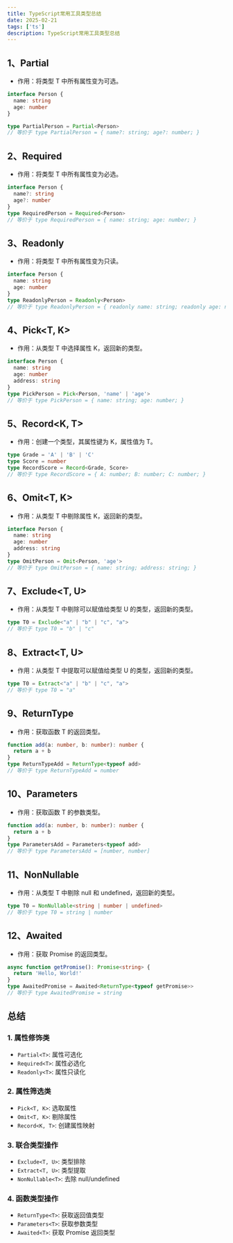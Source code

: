```yaml
---
title: TypeScript常用工具类型总结
date: 2025-02-21
tags: ['ts']
description: TypeScript常用工具类型总结
---
```


## 1、Partial<T>
- 作用：将类型 T 中所有属性变为可选。
```typescript
interface Person {
  name: string
  age: number
}

type PartialPerson = Partial<Person>
// 等价于 type PartialPerson = { name?: string; age?: number; }
```

## 2、Required<T>
- 作用：将类型 T 中所有属性变为必选。
```typescript
interface Person {
  name?: string
  age?: number
}
type RequiredPerson = Required<Person>
// 等价于 type RequiredPerson = { name: string; age: number; }
```

## 3、Readonly<T>
- 作用：将类型 T 中所有属性变为只读。
```typescript
interface Person {
  name: string
  age: number
}
type ReadonlyPerson = Readonly<Person>
// 等价于 type ReadonlyPerson = { readonly name: string; readonly age: number; }
```
## 4、Pick<T, K>
- 作用：从类型 T 中选择属性 K，返回新的类型。
```typescript
interface Person {
  name: string
  age: number
  address: string
}
type PickPerson = Pick<Person, 'name' | 'age'>
// 等价于 type PickPerson = { name: string; age: number; }
```

## 5、Record<K, T>
- 作用：创建一个类型，其属性键为 K，属性值为 T。
```typescript
type Grade = 'A' | 'B' | 'C'
type Score = number
type RecordScore = Record<Grade, Score>
// 等价于 type RecordScore = { A: number; B: number; C: number; }
```

## 6、Omit<T, K>
- 作用：从类型 T 中剔除属性 K，返回新的类型。
```typescript
interface Person {
  name: string
  age: number
  address: string
}
type OmitPerson = Omit<Person, 'age'>
// 等价于 type OmitPerson = { name: string; address: string; }
```

## 7、Exclude<T, U>
- 作用：从类型 T 中剔除可以赋值给类型 U 的类型，返回新的类型。
```typescript
type T0 = Exclude<"a" | "b" | "c", "a">
// 等价于 type T0 = "b" | "c"
```
## 8、Extract<T, U>
- 作用：从类型 T 中提取可以赋值给类型 U 的类型，返回新的类型。
```typescript
type T0 = Extract<"a" | "b" | "c", "a">
// 等价于 type T0 = "a"
```
## 9、ReturnType<T>
- 作用：获取函数 T 的返回类型。
```typescript
function add(a: number, b: number): number {
  return a + b
}
type ReturnTypeAdd = ReturnType<typeof add>
// 等价于 type ReturnTypeAdd = number
```
## 10、Parameters<T>
- 作用：获取函数 T 的参数类型。
```typescript
function add(a: number, b: number): number {
  return a + b
}
type ParametersAdd = Parameters<typeof add>
// 等价于 type ParametersAdd = [number, number]
```

## 11、NonNullable<T>
- 作用：从类型 T 中剔除 null 和 undefined，返回新的类型。
```typescript
type T0 = NonNullable<string | number | undefined>
// 等价于 type T0 = string | number
```

## 12、Awaited<T>
- 作用：获取 Promise<T> 的返回类型。
```typescript
async function getPromise(): Promise<string> {
  return 'Hello, World!'
}
type AwaitedPromise = Awaited<ReturnType<typeof getPromise>>
// 等价于 type AwaitedPromise = string
```
## 总结
### 1. 属性修饰类
- `Partial<T>`: 属性可选化
- `Required<T>`: 属性必选化
- `Readonly<T>`: 属性只读化

### 2. 属性筛选类
- `Pick<T, K>`: 选取属性
- `Omit<T, K>`: 剔除属性
- `Record<K, T>`: 创建属性映射

### 3. 联合类型操作
- `Exclude<T, U>`: 类型排除
- `Extract<T, U>`: 类型提取
- `NonNullable<T>`: 去除 null/undefined

### 4. 函数类型操作
- `ReturnType<T>`: 获取返回值类型
- `Parameters<T>`: 获取参数类型
- `Awaited<T>`: 获取 Promise 返回类型
